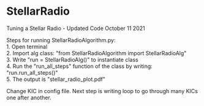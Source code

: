 # StellarRadio
Tuning a Stellar Radio - Updated Code October 11 2021

Steps for running StellarRadioAlgorithm.py: <br />
    1. Open terminal <br />
    2. Import alg class: "from StellarRadioAlgorithm import StellarRadioAlg" <br />
    3. Write "run = StellarRadioAlg()" to instantiate class <br />
    4. Run the "run_all_steps" function of the class by writing: "run.run_all_steps()" <br />
    5. The output is "stellar_radio_plot.pdf" <br />
    
Change KIC in config file. Next step is writing loop to go through many KICs one after another.
